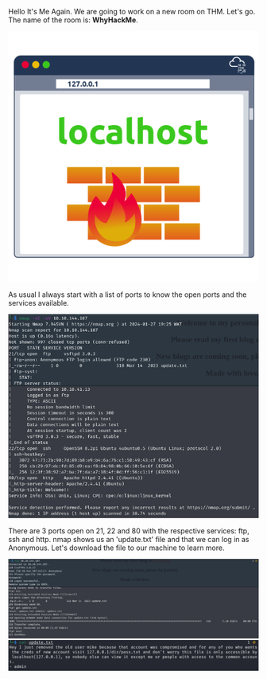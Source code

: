 Hello It's Me Again. We are going to work on a new room on THM. Let's go.
The name of the room is: **WhyHackMe**.

![Alt text](img/1.png)

As usual I always start with a list of ports to know the open ports and the services available.

![Alt text](img/whyhack1.png)

There are 3 ports open on 21, 22 and 80 with the respective services: ftp, ssh and http.
nmap shows us an 'update.txt' file and that we can log in as Anonymous. Let's download the file to our machine to learn more.

![Alt text](img/whyhack2.png)
![Alt text](img/whyhack3.png)
